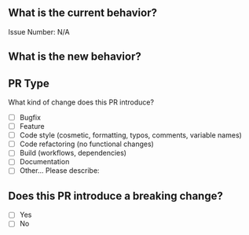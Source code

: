 ## What is the current behavior?
<!-- Please describe the current behavior that you are modifying, or link to a relevant issue. -->

Issue Number: N/A

## What is the new behavior?
<!-- Please describe the new behavior after your modification. -->


## PR Type
What kind of change does this PR introduce?
<!-- Please check the one that applies to this PR using "x". -->
- [ ] Bugfix
- [ ] Feature
- [ ] Code style (cosmetic, formatting, typos, comments, variable names)
- [ ] Code refactoring (no functional changes)
- [ ] Build (workflows, dependencies)
- [ ] Documentation
- [ ] Other... Please describe:

## Does this PR introduce a breaking change?
- [ ] Yes
- [ ] No

<!-- If this PR contains a breaking change, please describe the impact for engine devs/users below. -->
